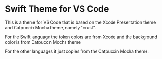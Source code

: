 # Swift Theme for VS Code

This is a theme for VS Code that is based on the Xcode Presentation theme and Catpuccin Mocha theme, namely "crust".

For the Swift language the token colors are from Xcode and the background color is from Catpuccin Mocha theme.

For the other languages it just copies from the Catpuccin Mocha theme.
